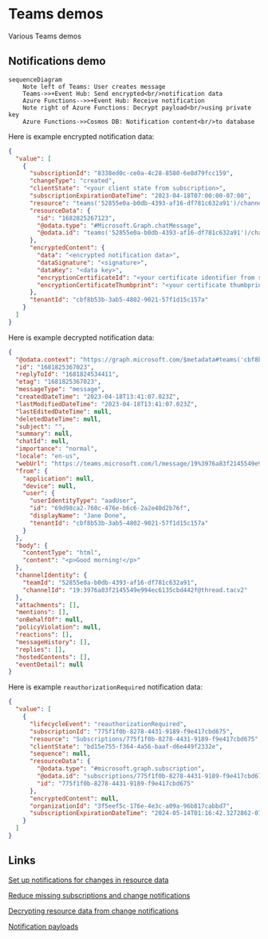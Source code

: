# Teams demos

Various Teams demos

## Notifications demo

```mermaid
sequenceDiagram
    Note left of Teams: User creates message
    Teams->>+Event Hub: Send encrypted<br/>notification data
    Azure Functions-->>+Event Hub: Receive notification
    Note right of Azure Functions: Decrypt payload<br/>using private key
    Azure Functions->>Cosmos DB: Notification content<br/>to database
```

Here is example encrypted notification data:

```json
{
  "value": [
    {
      "subscriptionId": "8338ed0c-ce0a-4c28-8580-6e8d79fcc159",
      "changeType": "created",
      "clientState": "<your client state from subscription>",
      "subscriptionExpirationDateTime": "2023-04-18T07:00:00-07:00",
      "resource": "teams('52855e0a-b0db-4393-af16-df781c632a91')/channels('19:3976a83f2145549e994ec6135cbd442f@thread.tacv2')/messages('1681824635411')/replies('1682825267123')",
      "resourceData": {
        "id": "1682825267123",
        "@odata.type": "#Microsoft.Graph.chatMessage",
        "@odata.id": "teams('52855e0a-b0db-4393-af16-df781c632a91')/channels('19:3976a83f2145549e994ec6135cbd442f@thread.tacv2')/messages('1681824635411')/replies('1682825267123')"
      },
      "encryptedContent": {
        "data": "<encrypted notification data>",
        "dataSignature": "<signature>",
        "dataKey": "<data key>",
        "encryptionCertificateId": "<your certificate identifier from subscription>",
        "encryptionCertificateThumbprint": "<your certificate thumbprint>"
      },
      "tenantId": "cbf8b53b-3ab5-4802-9021-57f1d15c157a"
    }
  ]
}
```

Here is example decrypted notification data:

```json
{
  "@odata.context": "https://graph.microsoft.com/$metadata#teams('cbf8b53b-3ab5-4802-9021-57f1d15c157a')/channels('19%3976a83f2145549e994ec6135cbd442f%40thread.tacv2')/messages('1681824635411')/replies/$entity",
  "id": "1681825367023",
  "replyToId": "1681824534411",
  "etag": "1681825367023",
  "messageType": "message",
  "createdDateTime": "2023-04-18T13:41:07.023Z",
  "lastModifiedDateTime": "2023-04-18T13:41:07.023Z",
  "lastEditedDateTime": null,
  "deletedDateTime": null,
  "subject": "",
  "summary": null,
  "chatId": null,
  "importance": "normal",
  "locale": "en-us",
  "webUrl": "https://teams.microsoft.com/l/message/19%3976a83f2145549e994ec6135cbd442f%40thread.tacv2/1681824635411?groupId=66f0865a-afce-4447-b56b-9c72230573e7&tenantId=cbf8b53b-3ab5-4802-9021-57f1d15c157a&createdTime=1681825267023&parentMessageId=1681825534511",
  "from": {
    "application": null,
    "device": null,
    "user": {
      "userIdentityType": "aadUser",
      "id": "69d98ca2-760c-476e-b6c6-2a2e40d2b76f",
      "displayName": "Jane Done",
      "tenantId": "cbf8b53b-3ab5-4802-9021-57f1d15c157a"
    }
  },
  "body": {
    "contentType": "html",
    "content": "<p>Good morning!</p>"
  },
  "channelIdentity": {
    "teamId": "52855e0a-b0db-4393-af16-df781c632a91",
    "channelId": "19:3976a83f2145549e994ec6135cbd442f@thread.tacv2"
  },
  "attachments": [],
  "mentions": [],
  "onBehalfOf": null,
  "policyViolation": null,
  "reactions": [],
  "messageHistory": [],
  "replies": [],
  "hostedContents": [],
  "eventDetail": null
}
```

Here is example `reauthorizationRequired` notification data:

```json
{
  "value": [
    {
      "lifecycleEvent": "reauthorizationRequired",
      "subscriptionId": "775f1f0b-8278-4431-9189-f9e417cbd675",
      "resource": "Subscriptions/775f1f0b-8278-4431-9189-f9e417cbd675",
      "clientState": "bd15e755-f364-4a56-baaf-d6e449f2332e",
      "sequence": null,
      "resourceData": {
        "@odata.type": "#microsoft.graph.subscription",
        "@odata.id": "subscriptions/775f1f0b-8278-4431-9189-f9e417cbd675",
        "id": "775f1f0b-8278-4431-9189-f9e417cbd675"
      },
      "encryptedContent": null,
      "organizationId": "3f5eef5c-176e-4e3c-a09a-96b817cabbd7",
      "subscriptionExpirationDateTime": "2024-05-14T01:16:42.3272862-07:00"
    }
  ]
}
```

## Links

[Set up notifications for changes in resource data](https://learn.microsoft.com/en-us/graph/webhooks)

[Reduce missing subscriptions and change notifications](https://learn.microsoft.com/en-us/graph/webhooks-lifecycle)

[Decrypting resource data from change notifications](https://learn.microsoft.com/en-us/graph/webhooks-with-resource-data#decrypting-resource-data-from-change-notifications)

[Notification payloads](https://learn.microsoft.com/en-us/graph/teams-changenotifications-chatmessage#notification-payloads)